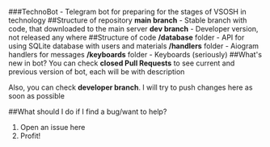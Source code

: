 ###TechnoBot - Telegram bot for preparing for the stages of VSOSH in technology
##Structure of repository
**main branch** - Stable branch with code, that downloaded to the main server
**dev branch** - Developer version, not released any where
##Structure of code
**/database** folder - API for using SQLite database with users and materials
**/handlers** folder - Aiogram handlers for messages
**/keyboards** folder - Keyboards (seriously)
##What's new in bot?
You can check **closed Pull Requests** to see current and previous version of bot, each will be with description

Also, you can check **developer branch**. I will try to push changes here as soon as possible

##What should I do if I find a bug/want to help?
1. Open an issue here
2. Profit!
